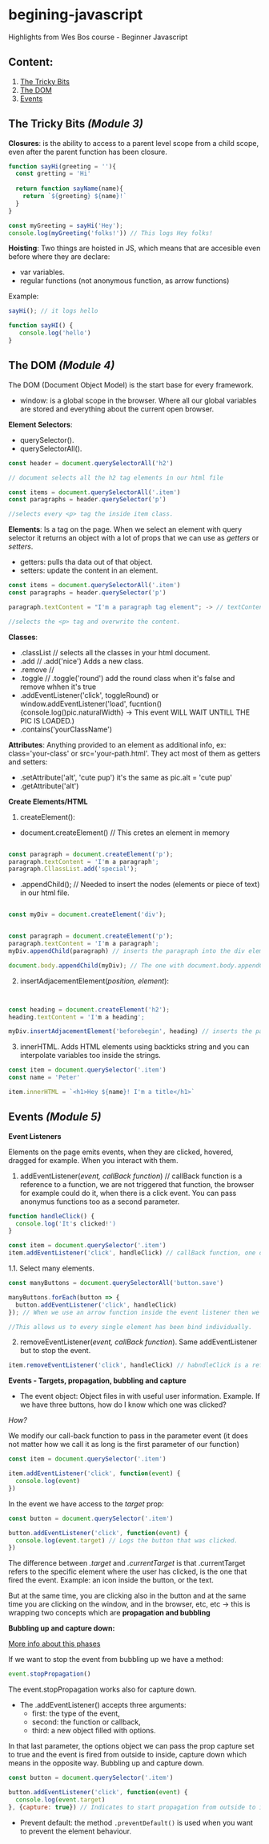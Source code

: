 # begining-javascript
Highlights from Wes Bos course - Beginner Javascript

## Content: 

1. [The Tricky Bits](#the-tricky-bits-module-3)
2. [The DOM](#the-dom-module-4)
3. [Events](#events-module-5)

## The Tricky Bits *(Module 3)*

**Closures**: is the ability to access to a parent level scope from a child scope, even after the parent function has been closure.

```javascript
function sayHi(greeting = ''){
  const gretting = 'Hi'
  
  return function sayName(name){
    return `${greeting} ${name}!`
  }
}

const myGreeting = sayHi('Hey');
console.log(myGreeting('folks!')) // This logs Hey folks!

```




**Hoisting**: Two things are hoisted in JS, which means that are accesible even before where they are declare:
- var variables.
- regular functions (not anonymous function, as arrow functions)

Example:


```javascript
sayHi(); // it logs hello

function sayHI() {
   console.log('hello')
}
```

## The DOM *(Module 4)*

The DOM (Document Object Model) is the start base for every framework.

- window: is a global scope in the browser. Where all our global variables are stored and everything about the current open browser.


**Element Selectors**:
- querySelector().
- querySelectorAll().

```javascript
const header = document.querySelectorAll('h2')

// document selects all the h2 tag elements in our html file
```

```javascript
const items = document.querySelectorAll('.item')
const paragraphs = header.querySelector('p')

//selects every <p> tag the inside item class.
```
**Elements**:
Is a tag on the page.
When we select an element with query selector it returns an object with a lot of props that we can use as *getters* or *setters*.

- getters: pulls tha data out of that object.
- setters: update the content in an element.

```javascript
const items = document.querySelectorAll('.item')
const paragraphs = header.querySelector('p')

paragraph.textContent = "I'm a paragraph tag element"; -> // textContent is an example of a setter, there are many more.

//selects the <p> tag and overwrite the content.
```

**Classes**:

- .classList // selects all the classes in your html document.
- .add // .add('nice') Adds a new class.
- .remove //
- .toggle // .toggle('round') add the round class when it's false and remove whhen it's true
- .addEventListener('click', toggleRound) or window.addEventListener('load', fucntion() {console.log()pic.naturalWidth} -> This event WILL WAIT UNTILL THE PIC IS LOADED.)
- .contains('yourClassName')

**Attributes**:
Anything provided to an element as additional info, ex: class='your-class' or src='your-path.html'.
They act most of them as getters and setters:
- .setAttribute('alt', 'cute pup') it's the same as pic.alt = 'cute pup'
- .getAttribute('alt')

**Create Elements/HTML**

1. createElement():
- document.createElement() // This cretes an element in memory

```javascript

const paragraph = document.createElement('p');
paragraph.textContent = 'I'm a paragraph';
paragraph.CllassList.add('special');

```

- .appendChild(); // Needed to insert the nodes (elements or piece of text) in our html file.


```javascript

const myDiv = document.createElement('div');


const paragraph = document.createElement('p');
paragraph.textContent = 'I'm a paragraph';
myDiv.appendChild(paragraph) // inserts the paragraph into the div element.

document.body.appendChild(myDiv); // The one with document.body.appendChild() should be at the end of the appends to not cause a lot of renders.

```

2. insertAdjacementElement(*position, element*):

```javascript


const heading = document.createElement('h2');
heading.textContent = 'I'm a heading';

myDiv.insertAdjacementElement('beforebegin', heading) // inserts the paragraph into before the div element.

```

3. innerHTML. Adds HTML elements using backticks string and you can interpolate variables too inside the strings.

```javascript
const item = document.querySelector('.item')
const name = 'Peter'

item.innerHTML = `<h1>Hey ${name}! I'm a title</h1>`
```


## Events *(Module 5)*

**Event Listeners**

Elements on the page emits events, when they are clicked, hovered, dragged for example. When you interact with them.

1. addEventListener(*event, callBack function*) // callBack function is a reference to a function, we are not triggered that function, the browser for example could do it, when there is a click event. You can pass anonymus functions too as a second parameter.

```javascript
function handleClick() {
  console.log('It's clicked!')
}

const item = document.querySelector('.item')
item.addEventListener('click', handleClick) // callBack function, one of the benefits is you can reuse the handleClick function in other .addEventListener() you declare and don't repeat code.

```

1.1. Select many elements.

```javascript
const manyButtons = document.querySelectorAll('button.save')

manyButtons.forEach(button => {
  button.addEventListener('click', handleClick)
}); // When we use an arrow function inside the event listener then we can not unbinding it cause it's an anonymous function..

//This allows us to every single element has been bind individually.
```

2. removeEventListener(*event, callBack function*). Same addEventListener but to stop the event.

```javascript
item.removeEventListener('click', handleClick) // habndleClick is a reference to the original function.
```

**Events - Targets, propagation, bubbling and capture**

- The event object: Object files in with useful user information. Example. If we have three buttons, how do I know which one was clicked?

*How?*

We modify our call-back function to pass in the parameter event (it does not matter how we call it as long is the first parameter of our function)

```javascript
const item = document.querySelector('.item')

item.addEventListener('click', function(event) {
  console.log(event)
})

```

In the event we have access to the *target* prop:

```javascript
const button = document.querySelector('.item')

button.addEventListener('click', function(event) {
  console.log(event.target) // Logs the button that was clicked.
})

```

The difference between *.target* and *.currentTarget* is that .currentTarget refers to the specific element where the user has clicked, is the one that fired the event. Example: an icon inside the button, or the text.

But at the same time, you are clicking also in the button and at the same time you are clicking on the window, and in the browser, etc, etc -> this is wrapping two concepts which are **propagation and bubbling**

**Bubbling up and capture down:**

[More info about this phases](https://www.w3.org/TR/2003/NOTE-DOM-Level-3-Events-20031107/events.html#Events-phases)

If we want to stop the event from bubbling up we have a method:

```javascript
event.stopPropagation() 
```
The event.stopPropagation works also for capture down.

- The .addEventListener() accepts three arguments:
  - first: the type of the event, 
  - second: the function or callback,
  - third: a new object filled with options.

In that last parameter, the options object we can pass the prop capture set to true and the event is fired from outside to inside, capture down which means in the opposite way. Bubbling up and capture down.


```javascript
const button = document.querySelector('.item')

button.addEventListener('click', function(event) {
  console.log(event.target) 
}, {capture: true}) // Indicates to start propagation from outside to inside, which means from the browser to the window, to the button element, to the icon.

```
- Prevent default: the method ```.preventDefault()``` is used when you want to prevent the element behaviour.
